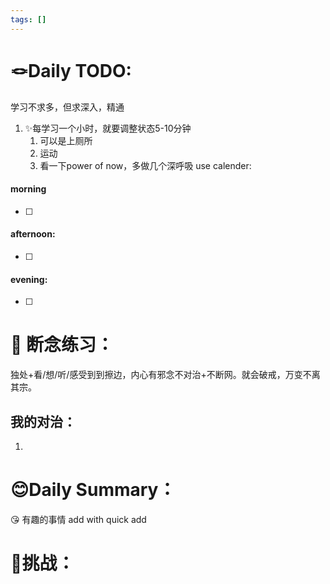 ```yaml
---
tags: []
---
```


# 🪢Daily TODO: 
学习不求多，但求深入，精通
1. ✨每学习一个小时，就要调整状态5-10分钟
    1. 可以是上厕所
    2. 运动
    3. 看一下power of now，多做几个深呼吸
use calender:
#### morning
- [ ] 
#### afternoon: 
- [ ] 
#### evening: 
- [ ] 
# 💪 断念练习： 
独处+看/想/听/感受到到擦边，内心有邪念不对治+不断网。就会破戒，万变不离其宗。
## 我的对治：
1. 
# 😊Daily Summary：

😘 有趣的事情 add with quick add

# 🤩挑战：